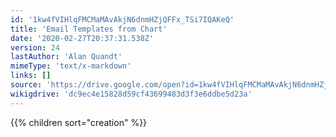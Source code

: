 ```yaml
---
id: '1kw4fVIHlqFMCMaMAvAkjN6dnmHZjQFFx_TSi7IQAKeQ'
title: 'Email Templates from Chart'
date: '2020-02-27T20:37:31.538Z'
version: 24
lastAuthor: 'Alan Quandt'
mimeType: 'text/x-markdown'
links: []
source: 'https://drive.google.com/open?id=1kw4fVIHlqFMCMaMAvAkjN6dnmHZjQFFx_TSi7IQAKeQ'
wikigdrive: 'dc9ec4e15828d59cf43699483d3f3e6ddbe5d23a'
---
```

{{% children sort="creation" %}}

